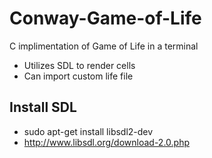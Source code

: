 # Conway-Game-of-Life
C implimentation of Game of Life in a terminal
- Utilizes SDL to render cells
- Can import custom life file
## Install SDL
- sudo apt-get install libsdl2-dev
- http://www.libsdl.org/download-2.0.php
